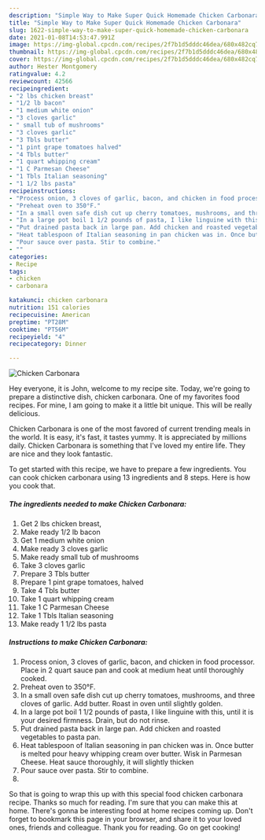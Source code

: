 ```yaml
---
description: "Simple Way to Make Super Quick Homemade Chicken Carbonara"
title: "Simple Way to Make Super Quick Homemade Chicken Carbonara"
slug: 1622-simple-way-to-make-super-quick-homemade-chicken-carbonara
date: 2021-01-08T14:53:47.991Z
image: https://img-global.cpcdn.com/recipes/2f7b1d5dddc46dea/680x482cq70/chicken-carbonara-recipe-main-photo.jpg
thumbnail: https://img-global.cpcdn.com/recipes/2f7b1d5dddc46dea/680x482cq70/chicken-carbonara-recipe-main-photo.jpg
cover: https://img-global.cpcdn.com/recipes/2f7b1d5dddc46dea/680x482cq70/chicken-carbonara-recipe-main-photo.jpg
author: Hester Montgomery
ratingvalue: 4.2
reviewcount: 42566
recipeingredient:
- "2 lbs chicken breast"
- "1/2 lb bacon"
- "1 medium white onion"
- "3 cloves garlic"
- " small tub of mushrooms"
- "3 cloves garlic"
- "3 Tbls butter"
- "1 pint grape tomatoes halved"
- "4 Tbls butter"
- "1 quart whipping cream"
- "1 C Parmesan Cheese"
- "1 Tbls Italian seasoning"
- "1 1/2 lbs pasta"
recipeinstructions:
- "Process onion, 3 cloves of garlic, bacon, and chicken in food processor. Place in 2 quart sauce pan and cook at medium heat until thoroughly cooked."
- "Preheat oven to 350°F."
- "In a small oven safe dish cut up cherry tomatoes, mushrooms, and three cloves of garlic. Add butter. Roast in oven until slightly golden."
- "In a large pot boil 1 1/2 pounds of pasta, I like linguine with this, until it is your desired firmness. Drain, but do not rinse."
- "Put drained pasta back in large pan. Add chicken and roasted vegetables to pasta pan."
- "Heat tablespoon of Italian seasoning in pan chicken was in. Once butter is melted pour heavy whipping cream over butter. Wisk in Parmesan Cheese. Heat sauce thoroughly, it will slightly thicken"
- "Pour sauce over pasta. Stir to combine."
- ""
categories:
- Recipe
tags:
- chicken
- carbonara

katakunci: chicken carbonara 
nutrition: 151 calories
recipecuisine: American
preptime: "PT28M"
cooktime: "PT56M"
recipeyield: "4"
recipecategory: Dinner

---
```



![Chicken Carbonara](https://img-global.cpcdn.com/recipes/2f7b1d5dddc46dea/680x482cq70/chicken-carbonara-recipe-main-photo.jpg)

Hey everyone, it is John, welcome to my recipe site. Today, we're going to prepare a distinctive dish, chicken carbonara. One of my favorites food recipes. For mine, I am going to make it a little bit unique. This will be really delicious.

Chicken Carbonara is one of the most favored of current trending meals in the world. It is easy, it's fast, it tastes yummy. It is appreciated by millions daily. Chicken Carbonara is something that I've loved my entire life. They are nice and they look fantastic.




To get started with this recipe, we have to prepare a few ingredients. You can cook chicken carbonara using 13 ingredients and 8 steps. Here is how you cook that.

<!--inarticleads1-->

##### The ingredients needed to make Chicken Carbonara:

1. Get 2 lbs chicken breast,
1. Make ready 1/2 lb bacon
1. Get 1 medium white onion
1. Make ready 3 cloves garlic
1. Make ready  small tub of mushrooms
1. Take 3 cloves garlic
1. Prepare 3 Tbls butter
1. Prepare 1 pint grape tomatoes, halved
1. Take 4 Tbls butter
1. Take 1 quart whipping cream
1. Take 1 C Parmesan Cheese
1. Take 1 Tbls Italian seasoning
1. Make ready 1 1/2 lbs pasta




<!--inarticleads2-->

##### Instructions to make Chicken Carbonara:

1. Process onion, 3 cloves of garlic, bacon, and chicken in food processor. Place in 2 quart sauce pan and cook at medium heat until thoroughly cooked.
1. Preheat oven to 350°F.
1. In a small oven safe dish cut up cherry tomatoes, mushrooms, and three cloves of garlic. Add butter. Roast in oven until slightly golden.
1. In a large pot boil 1 1/2 pounds of pasta, I like linguine with this, until it is your desired firmness. Drain, but do not rinse.
1. Put drained pasta back in large pan. Add chicken and roasted vegetables to pasta pan.
1. Heat tablespoon of Italian seasoning in pan chicken was in. Once butter is melted pour heavy whipping cream over butter. Wisk in Parmesan Cheese. Heat sauce thoroughly, it will slightly thicken
1. Pour sauce over pasta. Stir to combine.
1. 




So that is going to wrap this up with this special food chicken carbonara recipe. Thanks so much for reading. I'm sure that you can make this at home. There's gonna be interesting food at home recipes coming up. Don't forget to bookmark this page in your browser, and share it to your loved ones, friends and colleague. Thank you for reading. Go on get cooking!
